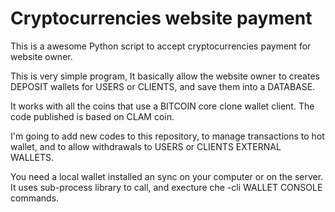 # Cryptocurrencies website payment

This is a awesome Python script to accept cryptocurrencies payment for website owner.

This is very simple program, It basically allow the website owner to creates DEPOSIT wallets for USERS or CLIENTS, and save them into a DATABASE.

It works with all the coins that use a BITCOIN core clone wallet client. The code published is based on CLAM coin.

I'm going to add new codes to this repository, to manage transactions to hot wallet, and to allow withdrawals to USERS or CLIENTS EXTERNAL WALLETS.

You need a local wallet installed an sync on your computer or on the server.
It uses sub-process library to call, and execture che -cli WALLET CONSOLE commands.

